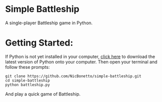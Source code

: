# Simple Battleship
A single-player Battleship game in Python.

# Getting Started:
If Python is not yet installed in your computer, [click here](https://www.python.org/) to download the latest version of Python onto your computer. Then open your terminal and follow these prompts:
```
git clone https://github.com/NicBonetto/simple-battleship.git
cd simple-battleship
python battleship.py
```
And play a quick game of Battleship.
